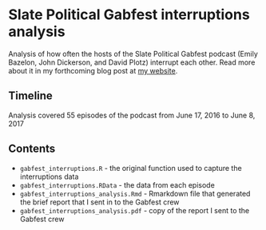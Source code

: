 # Slate Political Gabfest interruptions analysis

Analysis of how often the hosts of the Slate Political Gabfest podcast (Emily Bazelon, John Dickerson, and David Plotz) interrupt each other. Read more about it in my forthcoming blog post at [my website](http://www.lindsayevanslee.com/blog).

## Timeline

Analysis covered 55 episodes of the podcast from June 17, 2016 to June 8, 2017

## Contents 

* `gabfest_interruptions.R` - the original function used to capture the interruptions data
* `gabfest_interruptions.RData` - the data from each episode
* `gabfest_interruptions_analysis.Rmd` - Rmarkdown file that generated the brief report that I sent in to the Gabfest crew
* `gabfest_interruptions_analysis.pdf` - copy of the report I sent to the Gabfest crew

